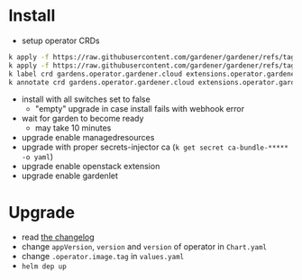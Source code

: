 # Install

- setup operator CRDs
```sh
k apply -f https://raw.githubusercontent.com/gardener/gardener/refs/tags/v1.110.1/charts/gardener/operator/templates/crd-extensions.yaml
k apply -f https://raw.githubusercontent.com/gardener/gardener/refs/tags/v1.110.1/charts/gardener/operator/templates/crd-gardens.yaml
k label crd gardens.operator.gardener.cloud extensions.operator.gardener.cloud app.kubernetes.io/managed-by=Helm
k annotate crd gardens.operator.gardener.cloud extensions.operator.gardener.cloud meta.helm.sh/release-name=cc-gardener meta.helm.sh/release-namespace=garden
```
- install with all switches set to false
    - "empty" upgrade in case install fails with webhook error
- wait for garden to become ready
    - may take 10 minutes
- upgrade enable managedresources
- upgrade with proper secrets-injector ca (`k get secret ca-bundle-***** -o yaml`)
- upgrade enable openstack extension
- upgrade enable gardenlet

# Upgrade
- read [the changelog](https://github.com/gardener/gardener/releases)
- change `appVersion`, `version` and `version` of operator in `Chart.yaml`
- change `.operator.image.tag` in `values.yaml`
- `helm dep up`
